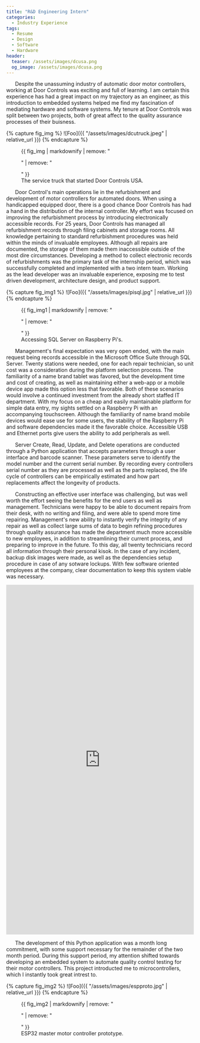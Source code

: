 ```yaml
---
title: "R&D Engineering Intern"
categories:
  - Industry Experience
tags:
  - Resume
  - Design
  - Software
  - Hardware
header:
  teaser: /assets/images/dcusa.png
  og_image: /assets/images/dcusa.png
---
```


&nbsp;&nbsp;&nbsp;&nbsp;&nbsp;&nbsp;Despite the unassuming industry of automatic door motor controllers, working at Door
Controls was exciting and full of learning. I am certain this experience has had a great impact on my trajectory as an engineer, as this introduction to embedded systems helped me find
my fascination of mediating hardware and software systems. My tenure at Door Controls was split between two projects, both of great affect to the quality assurance processes of their buisness.
 
{% capture fig_img %}
![Foo]({{ "/assets/images/dcutruck.jpeg" | relative_url }})
{% endcapture %}

<figure>
  {{ fig_img | markdownify | remove: "<p>" | remove: "</p>" }}
  <figcaption>The service truck that started Door Controls USA.</figcaption>
</figure>
 
 
&nbsp;&nbsp;&nbsp;&nbsp;&nbsp;&nbsp;Door Control's main operations lie in the refurbishment and development of motor controllers for automated doors. When using a handicapped equipped door, there is a good chance Door Controls has had a
hand in the distribution of the internal controller. My effort was focused on improving the refurbishment process by introducing electronically accessible records. For 25 years, Door Controls 
has managed all refurbishment records through filing cabinets and storage rooms. All knowledge pertaining to standard refurbishment procedures was held within the minds of invaluable employees.
Although all repairs are documented, the storage of them made them inaccessible outside of the most dire circumstances. Developing a method to collect electronic records of refurbishments was the primary task
of the internship period, which was successfully completed and implemented with a two intern team. Working as the lead developer was an invaluable experience, exposing me to test driven development, architecture design,
and product support.
 

{% capture fig_img1 %}
![Foo]({{ "/assets/images/pisql.jpg" | relative_url }})
{% endcapture %}

<figure>
  {{ fig_img1 | markdownify | remove: "<p>" | remove: "</p>" }}
  <figcaption>Accessing SQL Server on Raspberry Pi's.</figcaption>
</figure>

&nbsp;&nbsp;&nbsp;&nbsp;&nbsp;&nbsp;Management's final expectation was very open ended, with the main request being records accessible in the Microsoft Office Suite through SQL Server. Twenty stations were needed, one for each
repair technician, so unit cost was a consideration during the platform selection process. The familiarity of a name brand tablet was favored, but the development time and cost of creating, as well
as maintaining either a web-app or a mobile device app made this option less that favorable. Both of these scenarios would involve a continued investment from the already short staffed IT department.
With my focus on a cheap and easily maintainable platform for simple data entry, my sights settled on a Raspberry Pi with an accompanying touchscreen. Although the familiarity of
name brand mobile devices would ease use for some users, the stability of the Raspberry Pi and software dependencies made it the favorable choice. Accessible USB and Ethernet ports give users
the ability to add peripherals as well.

&nbsp;&nbsp;&nbsp;&nbsp;&nbsp;&nbsp;Server Create, Read, Update, and Delete operations are conducted through a Python application that accepts parameters through a user interface and barcode scanner. These parameters serve to
identify the model number and the current serial number. By recording every controllers serial number as they are processed as well as the parts replaced, the life cycle of controllers can be empirically estimated
and how part replacements affect the longevity of products.

&nbsp;&nbsp;&nbsp;&nbsp;&nbsp;&nbsp;Constructing an effective user interface was challenging, but was well worth the effort seeing the benefits for the end users as well as management. Technicians were happy to be able to document
repairs from their desk, with no writing and filing, and were able to spend more time repairing. Management's new ability to instantly verify the integrity of any repair as well as
collect large sums of data to begin refining procedures through quality assurance has made the department much more accessible to new employees, in addition to streamlining their current process, and preparing 
to improve in the future. To this day, all twenty technicians record all information through their personal kisok. In the case of any incident, backup disk images were made, as well as the dependencies setup
procedure in case of any sotware lockups. With few software oriented employees at the company, clear documentation to keep this system viable was necessary.

<div style='position:relative; padding-bottom:calc(177.78% + 44px)'><iframe src='https://gfycat.com/ifr/SardonicMeatyHare' frameborder='0' scrolling='no' width='100%' height='100%' style='position:absolute;top:0;left:0;' allowfullscreen></iframe></div>

&nbsp;&nbsp;&nbsp;&nbsp;&nbsp;&nbsp;The development of this Python application was a month long commitment, with some support necessary for the remainder of the two month period. During this support period, my attention shifted
towards developing an embedded system to automate quality control testing for their motor controllers. This project introducted me to microcontrollers, which I instantly took great intrest to.

{% capture fig_img2 %}
![Foo]({{ "/assets/images/espproto.jpg" | relative_url }})
{% endcapture %}

<figure>
  {{ fig_img2 | markdownify | remove: "<p>" | remove: "</p>" }}
  <figcaption>ESP32 master motor controller prototype.</figcaption>
</figure>